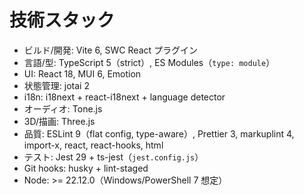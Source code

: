 # 技術スタック

- ビルド/開発: Vite 6, SWC React プラグイン
- 言語/型: TypeScript 5（strict）, ES Modules（`type: module`）
- UI: React 18, MUI 6, Emotion
- 状態管理: jotai 2
- i18n: i18next + react-i18next + language detector
- オーディオ: Tone.js
- 3D/描画: Three.js
- 品質: ESLint 9（flat config, type-aware）, Prettier 3, markuplint 4, import-x, react, react-hooks, html
- テスト: Jest 29 + ts-jest（`jest.config.js`）
- Git hooks: husky + lint-staged
- Node: >= 22.12.0（Windows/PowerShell 7 想定）
